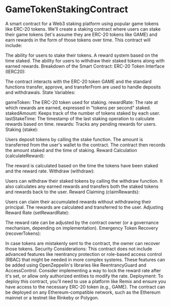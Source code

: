 # GameTokenStakingContract
A smart contract for a Web3 staking platform using popular game tokens like ERC-20 tokens.
We'll create a staking contract where users can stake their game tokens (let's assume they are ERC-20 tokens like GAME) and earn rewards in the form of those tokens over time.
This contract will include:

The ability for users to stake their tokens.
A reward system based on the time staked.
The ability for users to withdraw their staked tokens along with earned rewards.
Breakdown of the Smart Contract:
ERC-20 Token Interface (IERC20):

The contract interacts with the ERC-20 token GAME and the standard functions transfer, approve, and transferFrom are used to handle deposits and withdrawals.
State Variables:

gameToken: The ERC-20 token used for staking.
rewardRate: The rate at which rewards are earned, expressed in "tokens per second" staked.
stakedAmount: Keeps track of the number of tokens staked by each user.
lastStakeTime: The timestamp of the last staking operation to calculate rewards based on time.
rewards: Tracks any pending rewards for users.
Staking (stake):

Users deposit tokens by calling the stake function. The amount is transferred from the user's wallet to the contract. The contract then records the amount staked and the time of staking.
Reward Calculation (calculateReward):

The reward is calculated based on the time the tokens have been staked and the reward rate.
Withdraw (withdraw):

Users can withdraw their staked tokens by calling the withdraw function. It also calculates any earned rewards and transfers both the staked tokens and rewards back to the user.
Reward Claiming (claimRewards):

Users can claim their accumulated rewards without withdrawing their principal. The rewards are calculated and transferred to the user.
Adjusting Reward Rate (setRewardRate):

The reward rate can be adjusted by the contract owner (or a governance mechanism, depending on implementation).
Emergency Token Recovery (recoverTokens):

In case tokens are mistakenly sent to the contract, the owner can recover those tokens.
Security Considerations:
This contract does not include advanced features like reentrancy protection or role-based access control (RBAC) that might be needed in more complex systems. These features can be added using OpenZeppelin's libraries like ReentrancyGuard and AccessControl.
Consider implementing a way to lock the reward rate after it's set, or allow only authorized entities to modify the rate.
Deployment:
To deploy this contract, you'll need to use a platform like Remix and ensure you have access to the necessary ERC-20 token (e.g., GAME). The contract can be deployed on any Ethereum-compatible network, such as the Ethereum mainnet or a testnet like Rinkeby or Polygon.
